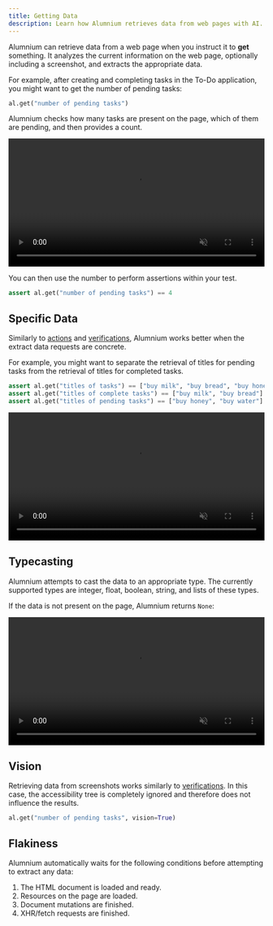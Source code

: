 ```yaml
---
title: Getting Data
description: Learn how Alumnium retrieves data from web pages with AI. Ensure test accuracy by checking the data directly.
---
```


Alumnium can retrieve data from a web page when you instruct it to **get** something. It analyzes the current information on the web page, optionally including a screenshot, and extracts the appropriate data.

For example, after creating and completing tasks in the To-Do application, you might want to get the number of pending tasks:

```python
al.get("number of pending tasks")
```

Alumnium checks how many tasks are present on the page, which of them are pending, and then provides a count.

<video class="rounded-xl" alt="A screen recording of Alumnium getting number of pending tasks" controls controlslist="nofullscreen" disablepictureinpicture muted playsinline width="100%" height="auto">
  <source src="/videos/get-int.mp4" type="video/mp4" />
  <source src="/videos/get-int.webm" type="video/webm" />
</video>

You can then use the number to perform assertions within your test.

```python
assert al.get("number of pending tasks") == 4
```

## Specific Data

Similarly to [actions][1] and [verifications][2], Alumnium works better when the extract data requests are concrete.

For example, you might want to separate the retrieval of titles for pending tasks from the retrieval of titles for completed tasks.

```python
assert al.get("titles of tasks") == ["buy milk", "buy bread", "buy honey", "buy water"]
assert al.get("titles of complete tasks") == ["buy milk", "buy bread"]
assert al.get("titles of pending tasks") == ["buy honey", "buy water"]
```

<video class="rounded-xl" alt="A screen recording of Alumnium getting number of pending tasks" controls controlslist="nofullscreen" disablepictureinpicture muted playsinline width="100%" height="auto">
  <source src="/videos/get-list.mp4" type="video/mp4" />
  <source src="/videos/get-list.webm" type="video/webm" />
</video>

## Typecasting

Alumnium attempts to cast the data to an appropriate type. The currently supported types are integer, float, boolean, string, and lists of these types.

If the data is not present on the page, Alumnium returns `None`:

<video class="rounded-xl" alt="A screen recording of Alumnium returning null for data not present on the page" controls controlslist="nofullscreen" disablepictureinpicture muted playsinline width="100%" height="auto">
  <source src="/videos/get-none.mp4" type="video/mp4" />
  <source src="/videos/get-none.webm" type="video/webm" />
</video>

## Vision

Retrieving data from screenshots works similarly to [verifications][3]. In this case, the accessibility tree is completely ignored and therefore does not influence the results.

```python
al.get("number of pending tasks", vision=True)
```

## Flakiness

Alumnium automatically waits for the following conditions before attempting to extract any data:

1. The HTML document is loaded and ready.
2. Resources on the page are loaded.
3. Document mutations are finished.
4. XHR/fetch requests are finished.

[1]: /docs/guides/actions#specific-instructions
[2]: /docs/guides/verifications#specific-verifications
[3]: /docs/guides/verifications#vision
